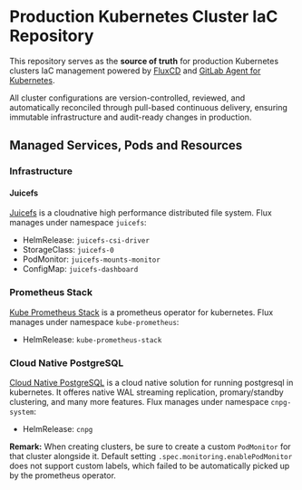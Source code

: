 # Production Kubernetes Cluster IaC Repository

This repository serves as the **source of truth** for production Kubernetes clusters IaC management powered by [FluxCD](https://fluxcd.io/) and [GitLab Agent for Kubernetes](https://docs.gitlab.com/ee/user/clusters/agent/).

All cluster configurations are version-controlled, reviewed, and automatically reconciled through pull-based continuous delivery, ensuring immutable infrastructure and audit-ready changes in production.

## Managed Services, Pods and Resources

### Infrastructure

#### Juicefs

[Juicefs](https://juicefs.com/zh-cn/) is a cloudnative high performance distributed file system. Flux manages under namespace `juicefs`:

- HelmRelease: `juicefs-csi-driver`
- StorageClass: `juicefs-0`
- PodMonitor: `juicefs-mounts-monitor`
- ConfigMap: `juicefs-dashboard`

### Prometheus Stack

[Kube Prometheus Stack](https://prometheus-operator.dev/) is a prometheus operator for kubernetes. Flux manages under namespace `kube-prometheus`:

- HelmRelease: `kube-prometheus-stack`

### Cloud Native PostgreSQL

[Cloud Native PostgreSQL](https://cloudnative-pg.io/) is a cloud native solution for running postgresql in kubernetes. It offeres native WAL streaming replication, promary/standby clustering, and many more features. Flux manages under namespace `cnpg-system`:

- HelmRelease: `cnpg`

**Remark:** When creating clusters, be sure to create a custom `PodMonitor` for that cluster alongside it. Default setting `.spec.monitoring.enablePodMonitor` does not support custom labels, which failed to be automatically picked up by the prometheus operator.
